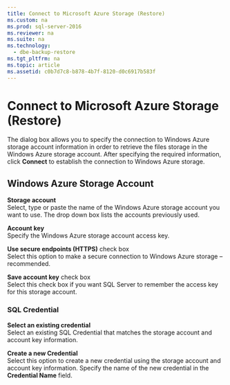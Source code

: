 ```yaml
---
title: Connect to Microsoft Azure Storage (Restore)
ms.custom: na
ms.prod: sql-server-2016
ms.reviewer: na
ms.suite: na
ms.technology: 
  - dbe-backup-restore
ms.tgt_pltfrm: na
ms.topic: article
ms.assetid: c0b7d7c8-b878-4b7f-8120-d0c6917b583f
---
```

# Connect to Microsoft Azure Storage (Restore)
  The dialog box allows you to specify the connection to Windows Azure storage account information in order to retrieve the files storage in the Windows Azure storage account. After specifying the required information, click **Connect** to establish the connection to Windows Azure storage.  
  
## Windows Azure Storage Account  
 **Storage account**  
 Select, type or paste the name of the Windows Azure storage account you want to use. The drop down box lists the accounts previously used.  
  
 **Account key**  
 Specify the Windows Azure storage account access key.  
  
 **Use secure endpoints (HTTPS)** check box  
 Select this option to make a secure connection to Windows Azure storage – recommended.  
  
 **Save account key** check box  
 Select this check box if you want SQL Server to remember the access key for this storage account.  
  
### SQL Credential  
 **Select an existing credential**  
 Select an existing SQL Credential that matches the storage account and account key information.  
  
 **Create a new Credential**  
 Select this option to create a new credential using the storage account and account key information. Specify the name of the new credential in the **Credential Name** field.  
  
  